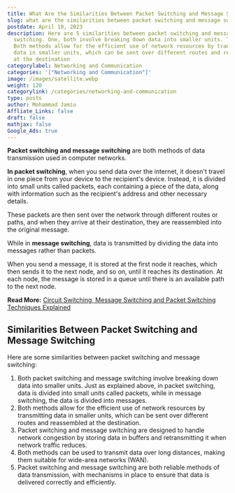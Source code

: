 ```yaml
---
title: What Are the Similarities Between Packet Switching and Message Switching
slug: what are the similarities between packet switching and message switching
postdate: April 10, 2023
description: Here are 5 similarities between packet switching and message
  switching. One, both involve breaking down data into smaller units. Two, 1.
  Both methods allow for the efficient use of network resources by transmitting
  data in smaller units, which can be sent over different routes and reassembled
  at the destination
categorylabel: Networking and Communication
categories: '["Networking and Communication"]'
image: /images/satellite.webp
weight: 120
categorylink: /categories/networking-and-communication
type: posts
author: Mohammad Jamiu
Affliate_Links: false
draft: false
mathjax: false
Google_Ads: true
---
```

**Packet switching and message switching** are both methods of data transmission used in computer networks.

**In packet switching**, when you send data over the internet, it doesn't travel in one piece from your device to the recipient's device. Instead, it is divided into small units called packets, each containing a piece of the data, along with information such as the recipient's address and other necessary details. 

These packets are then sent over the network through different routes or paths, and when they arrive at their destination, they are reassembled into the original message.

While in **message switching**, data is transmitted by dividing the data into messages rather than packets.

When you send a message, it is stored at the first node it reaches, which then sends it to the next node, and so on, until it reaches its destination. At each node, the message is stored in a queue until there is an available path to the next node.

**Read More:** [Circuit Switching, Message Switching and Packet Switching Techniques Explained](/networking/circuit-message-and-packet-switching-techniques-explained/)

## Similarities Between Packet Switching and Message Switching

Here are some similarities between packet switching and message switching:

1. Both packet switching and message switching involve breaking down data into smaller units. Just as explained above, in packet switching, data is divided into small units called packets, while in message switching, the data is divided into messages.
2. Both methods allow for the efficient use of network resources by transmitting data in smaller units, which can be sent over different routes and reassembled at the destination.
3. Packet switching and message switching are designed to handle network congestion by storing data in buffers and retransmitting it when network traffic reduces.
4. Both methods can be used to transmit data over long distances, making them suitable for wide-area networks (WAN).
5. Packet switching and message switching are both reliable methods of data transmission, with mechanisms in place to ensure that data is delivered correctly and efficiently.